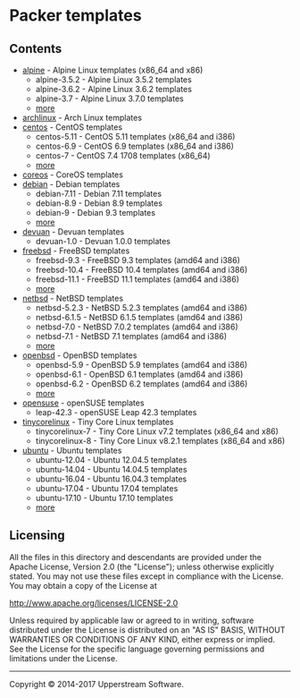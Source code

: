 # Packer templates

## Contents

* [alpine](alpine/README.mdown) - Alpine Linux templates (x86_64 and x86)
    * alpine-3.5.2 - Alpine Linux 3.5.2 templates
    * alpine-3.6.2 - Alpine Linux 3.6.2 templates
    * alpine-3.7 - Alpine Linux 3.7.0 templates
    * [more](alpine/README.mdown)
* [archlinux](archlinux/README.mdown) - Arch Linux templates
* [centos](centos/README.mdown) - CentOS templates
    * centos-5.11 - CentOS 5.11 templates (x86_64 and i386)
    * centos-6.9 - CentOS 6.9 templates (x86_64 and i386)
    * centos-7 - CentOS 7.4 1708 templates (x86_64)
    * [more](centos/README.mdown)
* [coreos](coreos/README.mdown) - CoreOS templates
* [debian](debian/README.mdown) - Debian templates
    * debian-7.11 - Debian 7.11 templates
    * debian-8.9 - Debian 8.9 templates
    * debian-9 - Debian 9.3 templates
    * [more](debian/README.mdown)
* [devuan](devuan) - Devuan templates
    * devuan-1.0 - Devuan 1.0.0 templates
* [freebsd](freebsd/README.mdown) - FreeBSD templates
    * freebsd-9.3 - FreeBSD 9.3 templates (amd64 and i386)
    * freebsd-10.4 - FreeBSD 10.4 templates (amd64 and i386)
    * freebsd-11.1 - FreeBSD 11.1 templates (amd64 and i386)
    * [more](freebsd/README.mdown)
* [netbsd](netbsd/README.mdown) - NetBSD templates
    * netbsd-5.2.3 - NetBSD 5.2.3 templates (amd64 and i386)
    * netbsd-6.1.5 - NetBSD 6.1.5 templates (amd64 and i386)
    * netbsd-7.0 - NetBSD 7.0.2 templates (amd64 and i386)
    * netbsd-7.1 - NetBSD 7.1 templates (amd64 and i386)
    * [more](netbsd/README.mdown)
* [openbsd](openbsd/README.mdown) - OpenBSD templates
    * openbsd-5.9 - OpenBSD 5.9 templates (amd64 and i386)
    * openbsd-6.1 - OpenBSD 6.1 templates (amd64 and i386)
    * openbsd-6.2 - OpenBSD 6.2 templates (amd64 and i386)
    * [more](openbsd/README.mdown)
* [opensuse](opensuse/README.mdown) - openSUSE templates
    * leap-42.3 - openSUSE Leap 42.3 templates
* [tinycorelinux](tinycorelinux/README.mdown) - Tiny Core Linux templates
    * tinycorelinux-7 - Tiny Core Linux v7.2 templates (x86_64 and x86)
    * tinycorelinux-8 - Tiny Core Linux v8.2.1 templates (x86_64 and x86)
* [ubuntu](ubuntu/README.mdown) - Ubuntu templates
    * ubuntu-12.04 - Ubuntu 12.04.5 templates
    * ubuntu-14.04 - Ubuntu 14.04.5 templates
    * ubuntu-16.04 - Ubuntu 16.04.3 templates
    * ubuntu-17.04 - Ubuntu 17.04 templates
    * ubuntu-17.10 - Ubuntu 17.10 templates
    * [more](ubuntu/README.mdown)


## Licensing

All the files in this directory and descendants are provided under the Apache License,
Version 2.0 (the "License"); unless otherwise explicitly stated.  You may not use these
files except in compliance with the License.  You may obtain a copy of the License at

   <http://www.apache.org/licenses/LICENSE-2.0>

Unless required by applicable law or agreed to in writing, software distributed under
the License is distributed on an "AS IS" BASIS, WITHOUT WARRANTIES OR CONDITIONS OF ANY
KIND, either express or implied.  See the License for the specific language governing
permissions and limitations under the License.

- - -

Copyright &copy; 2014-2017 Upperstream Software.
